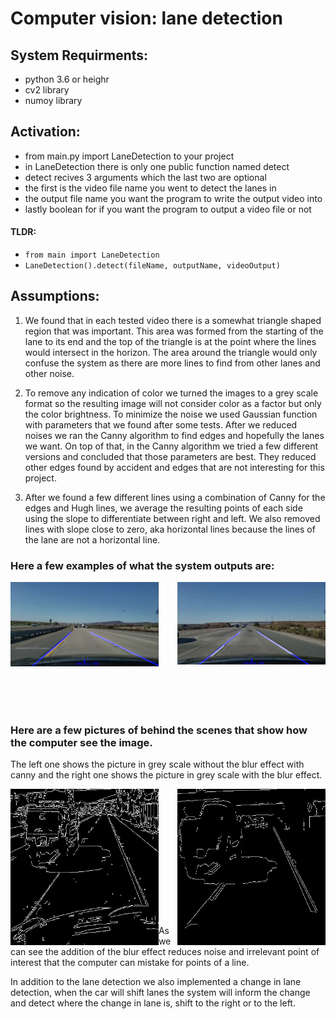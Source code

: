 # Computer vision: lane detection

## System Requirments:
- python 3.6 or heighr
- cv2 library
- numoy library

## Activation:
- from main.py import LaneDetection to your project
- in LaneDetection there is only one public function named detect
- detect recives 3 arguments which the last two are optional
- the first is the video file name you went to detect the lanes in
- the output file name you want the program to write the output video into
- lastly boolean for if you want the program to output a video file or not

#### TLDR:
- `from main import LaneDetection`
- `LaneDetection().detect(fileName, outputName, videoOutput)`


## Assumptions:

1. We found that in each tested video there is a somewhat triangle shaped region
that was important.
This area was formed from the starting of the lane to its end and the top of the
triangle is at the point where the lines would intersect in the horizon.
The area around the triangle would only confuse the system as there are more lines to
find from other lanes and other noise.

2. To remove any indication of color we turned the images to a grey scale format so
the resulting image will not consider color as a factor but only the color brightness.
To minimize the noise we used Gaussian function with parameters that we found
after some tests.
After we reduced noises we ran the Canny algorithm to find edges and hopefully
the lanes we want.
On top of that, in the Canny algorithm we tried a few different versions and
concluded that those parameters are best.
They reduced other edges found by accident and edges that are not interesting for
this project.

3. After we found a few different lines using a combination of Canny for the edges
and Hugh lines, we average the resulting points of each side using the slope to
differentiate between right and left. We also removed lines with slope close to
zero, aka horizontal lines because the lines of the lane are not a horizontal line.

### Here a few examples of what the system outputs are:

[<img align="left" width="47%" src="https://github.com/MortarDefender/CV-LaneDetection/blob/main/Demo%20Assets/sideRoadEX1.png" />][link]
[<img align="right" width="47%" src="https://github.com/MortarDefender/CV-LaneDetection/blob/main/Demo%20Assets/sideRoadEX2.png" />][link]

<br /><br /><br /><br /><br /><br /><br /><br /><br /><br /><br /><br />

### Here are a few pictures of behind the scenes that show how the computer see the image.
The left one shows the picture in grey scale without the blur effect with canny
and the right one shows the picture in grey scale with the blur effect.


[<img align="left" width="47%" height="250px" src="https://github.com/MortarDefender/CV-LaneDetection/blob/main/Demo%20Assets/roadWithNoise.png" />][link]
[<img align="right" width="47%" height="250px" src="https://github.com/MortarDefender/CV-LaneDetection/blob/main/Demo%20Assets/roadWithoutNoise.png" />][link]

<br /><br /><br /><br /><br /><br /><br /><br /><br /><br /><br /><br />

As we can see the addition of the blur effect reduces noise and irrelevant point of
interest that the computer can mistake for points of a line.

In addition to the lane detection we also implemented a change in lane detection,
when the car will shift lanes the system will inform the change and detect where the
change in lane is, shift to the right or to the left.


[link]: https://github.com/MortarDefender/CV-LaneDetection
